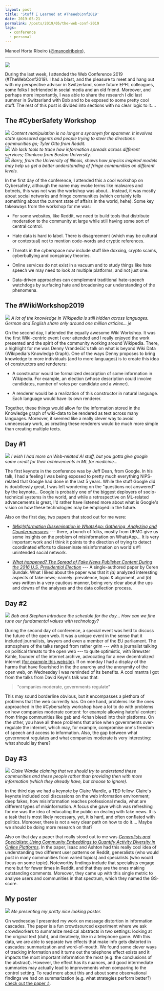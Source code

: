 ```yaml
---
layout: post
title: 'Stuff I Learned at #TheWebConf2019'
date: 2019-05-21
permalink: /posts/2019/05/the-web-conf-2019
tags:
  - conference
  - personal
---
```


Manoel Horta Ribeiro ([@manoelribeiro]((https://twitter.com/manoelribeiro))),

---

<img src="{{ site.baseurl }}/images/2019-05-21-The-Web-Conf/webconf.jpeg" >
<em></em>
 
During the last week, I attended the Web Conference 2019 (#TheWebConf2019). I had a blast, and the pleasure to meet and hang out with my perspective advisor in Switzerland, some future EPFL colleagues, some folks I befriended in social media and an old friend. Moreover, and perhaps more importantly, I was able to share the research I did last summer in Switzerland with Bob and to be exposed to some pretty cool stuff. The rest of this post is divided into sections with no clear logic to it….

## The #CyberSafety Workshop

<div class="carousel">
<div>
<img src="{{ site.baseurl }}/images/2019-05-21-The-Web-Conf/otto.jpg_large" >
<em>Content manipulation is no longer a synonym for spammer. It involves state sponsored agents and people trying to steer the directions communities go; Tyler Otto from Reddit.</em>
</div>

<div>
<img src="{{ site.baseurl }}/images/2019-05-21-The-Web-Conf/gianluca.jpg_large" >
<em>We lack tools to trace how information spreads across different services; Gianluca from Boston University.</em>
</div>
    
<div>
<img src="{{ site.baseurl }}/images/2019-05-21-The-Web-Conf/barry.jpg_large" >
<em>Barry, from the University of Illinois, shows how physics inspired models may help us get a better understanding of fringe communities on different levels.</em>
</div></div>

In the first day of the conference, I attended this a cool workshop on Cybersafety, although the name may evoke terms like malwares and botnets, this was not was the workshop was about... Instead, it was mostly about social networks and fringe communities (which certainly tells something about the current state of affairs in the world, hehe). Some key takeaways from the workshop for me was:

- For some websites, like Reddit, we need to build tools that distribute moderation to the community at large while still having some sort of central control.

- Hate data is hard to label. There is disagreement (which may be cultural or contextual) not to mention code-words and cryptic references.

- Threats in the cyberspace now include stuff like doxxing, crypto scams, cyberbullying and conspiracy theories.

- Online services do not exist in a vacuum and to study things like hate speech we may need to look at multiple platforms, and not just one.

- Data-driven approaches can complement traditional hate-speech watchdogs by surfacing hate and broadening our understanding of the phenomena.


## The #WikiWorkshop2019

<img src="{{ site.baseurl }}/images/2019-05-21-The-Web-Conf/denny.jpg_large" >
<em>A lot of the knowledge in Wikipedia is still hidden across languages. German and English share only around one million articles... je</em>

On the second day, I attended the equally awesome Wiki Workshop.
It was the first Wiki-centric event I ever attended and I really enjoyed the work presented and the spirit of the community working around Wikipedia.
 There, a highlight for me was Denny Vrandečić's talk on what is beyond Wiki Data (Wikipedia's Knowledge Graph). One of the ways Denny proposes to bring knowledge to more individuals (and to more languages) is to create this idea of constructors and renderers:
 
 - A constructor would be formalized description of some information in Wikipedia. For example, an election (whose description could involve candidates, number of votes per candidate and a winner).
 
 - A renderer would be a realization of this constructor in natural language. Each language would have its own renderer. 
 
Together, these things would allow for the information stored in the Knowledge graph of wiki-data to be rendered as text across many languages. Moreover, it seemed like a really clever way to avoid unnecessary work, as creating these renderers would be much more simple than creating multiple texts.
  
## Day #1


<img src="{{ site.baseurl }}/images/2019-05-21-The-Web-Conf/jeff.png" >
<em>I wish I had more on Web-related AI stuff, but you gotta give google some credit for their achievements in ML for medicine...</em>

The first keynote in the conference was by Jeff Dean, from Google. In his talk, I had a feeling I was being exposed to pretty much everything NIPS-related that Google had done in the last 5 years. While the stuff Google did is doubtlessly great, I was left wondering on the "questions not answered" by the keynote... Google is probably one of the biggest deployers of socio-technical systems in the world, and while a retrospective on ML-related advancements is great, I'd rather have listened more about what is Google's vision on how these technologies may be employed in the future.

Also on the first day, two papers that stood out for me were:
 
 - [*(Mis)Information Dissemination in WhatsApp: Gathering, Analyzing and Countermeasures*](https://dl.acm.org/citation.cfm?id=3313688) --- there, a bunch of folks, mostly from UFMG give us some insights on the problem of misinformation on WhatsApp... It is very important work and I think it points to the direction of trying to detect coordinated efforts to disseminate misinformation on world's #1 unintended social network.
 
 - [*What happened? The Spread of Fake News Publisher Content
During the 2016 U.S. Presidential Election*](https://dl.acm.org/citation.cfm?id=3313721) --- A single-authored paper by Ceren Bundak. What I liked about the paper was that it *(a)* analyzed interesting aspects of fake news; namely: prevalence, topic & alignment, and *(b)* was written in a very cautious manner, being very clear about the ups and downs of the analyses and the data collection process.




## Day #2
<img src="{{ site.baseurl }}/images/2019-05-21-The-Web-Conf/openweb.jpg_large" >
<em>Bob and Stephen introduce the schedule for the day... How can we fine tune our fundamental values with technology?</em>

During the second day of conference, a special event was held to discuss the future of the open web. It was a unique  event in the sense that it included journalists, lawyers and even a member of the EU parliament. The atmosphere of the talks ranged from rather grim --- with a journalist talking on political threats to the open web --- to quite optimistic, with Brewster Kahle, founder of the internet archive, advocating for a new decentralized internet [(for example this website)](https://dweb.archive.org/). If on monday I had a display of the harms that have flourished in the the anarchy and the anonymity of the open web, on Wednesday I was reminded of its benefits. A cool mantra I got from the talks from David Keye's talk was that:

> "companies moderate, governments regulate"

This may sound borderline obvious, but it encompasses a plethora of problems that the web currently has. On one hand, problems like the ones approached in the #Cybersafety workshop have a lot to do with problems on how companies moderate content: for example allowing hateful content from fringe communities like gab and 4chan bleed into their platforms. On the other, you have all these problems that arise when governments over-regulate the internet, which may, for example, compromise one's freedom of speech and access to information. Also, the gap between what government regulates and what companies moderate is very interesting: what should lay there?

## Day #3
<img src="{{ site.baseurl }}/images/2019-05-21-The-Web-Conf/claire.png" >
<em>Claire Wardle claiming that we should try to understand these communities and these people rather than providing then with more information (which they already have, but choose to ignore).</em>

In the third day we had a keynote by Claire Wardle, a TED fellow. Claire's keynote included cool discussions on the  web information environment; deep fakes, how misinformation reaches professional media, what are different types of misinformation. A focus she gave which was refreshing for me was the idea of educating the public on dealing with fake news. It is a task that is most likely necessary, yet, it is hard, and often conflated with politics. Moreover, there is not a very clear path on how to do it.... Maybe we should be doing more research on that?

Also on that day a paper that really stood out to me was [*Generalists and Specialists: Using Community Embeddings to Quantify Activity Diversity in Online Platforms*](https://dl.acm.org/citation.cfm?id=3313729). In the paper, Isaac and Ashton had this really cool idea of understanding two different user patterns on Reddit, generalists (who would post in many communities from varied topics) and specialists (who would focus on some topic). Noteworthy findings include that specialists engage more but for fewer times in Reddit, and that they are the ones making outstanding comments. Moreover, they came up with this single metric to analyse users and communities in that spectrum, which they named the GS-score.


## My poster

<img src="{{ site.baseurl }}/images/2019-05-21-The-Web-Conf/me.jpg" >
<em>Me presenting my pretty nice looking poster.</em>

On wednesday I presented my work on message distortion in information cascades. The paper is a fun crowdsourced experiment where we ask crowdworkers to summarize medical abstracts in two settings: looking at the original text (duh), and iteratively, like in a telephone game. With this data, we are able to separate two effects that make info gets distorted in cascades: summarization and word-of-mouth. We found some clever ways of tracking information and it turns out the telephone effect exists and it impacts the most important information the most (e.g. the conclusions of the abstract). However, the effect has its nuances, and good intermediate summaries may actually lead to improvements when comparing to the control setting. To read more about this and about some observational findings we had on summarization (e.g. what strategies perform better?) [check out the paper :)](https://arxiv.org/pdf/1902.09197.pdf).

